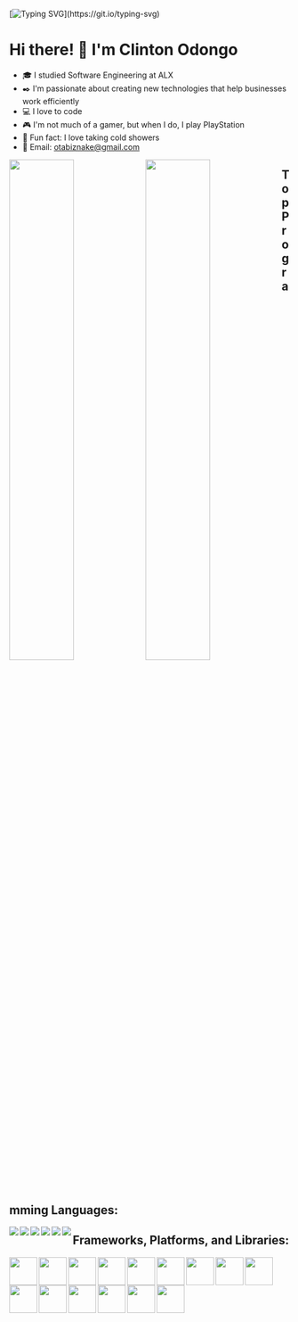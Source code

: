[![Typing SVG](https://readme-typing-svg.herokuapp.com?font=Courier+new&color=%23808080&size=40&width=800&duration=6969&lines=Welcome+to+my+profile!)](https://git.io/typing-svg)

# Hi there! 👋 I'm Clinton Odongo

- 🎓 I studied Software Engineering at ALX
- ✒️ I'm passionate about creating new technologies that help businesses work efficiently
- 💻 I love to code
- 🎮 I'm not much of a gamer, but when I do, I play PlayStation
- 🚿 Fun fact: I love taking cold showers
- 📧 Email: [otabiznake@gmail.com](mailto:otabiznake@gmail.com)

<img align="left" width="48%" src="https://github-readme-stats.vercel.app/api?username=OtienoOdongo&show_icons=true&theme=radical"/>
<img align="left" width="48%" src="https://github-readme-stats.vercel.app/api/top-langs/?username=OtienoOdongo&layout=compact"/>

## Top Programming Languages:
<div>
  <img align="left" src="https://img.shields.io/badge/c-%2300599C.svg?style=for-the-badge&logo=c&logoColor=white"/>
  <img align="left" src="https://img.shields.io/badge/html5-%23E34F26.svg?style=for-the-badge&logo=html5&logoColor=white"/>
  <img align="left" src="https://img.shields.io/badge/javascript-%23323330.svg?style=for-the-badge&logo=javascript&logoColor=%23F7DF1E"/>
  <img align="left" src="https://img.shields.io/badge/python-3670A0?style=for-the-badge&logo=python&logoColor=ffdd54"/>
  <img align="left" src="https://img.shields.io/badge/shell_script-%23121011.svg?style=for-the-badge&logo=gnu-bash&logoColor=white"/>
  <img align="left" src="https://img.shields.io/badge/typescript-%23007ACC.svg?style=for-the-badge&logo=typescript&logoColor=white"/>
</div>

## Frameworks, Platforms, and Libraries:
<div>
  <img align="left" width=50px src="https://img.shields.io/badge/flask-%23000.svg?style=for-the-badge&logo=flask&logoColor=white"/>
  <img align="left" width=50px src="https://img.shields.io/badge/express.js-%23404d59.svg?style=for-the-badge&logo=express&logoColor=%2361DAFB"/>
  <img align="left" width=50px src="https://img.shields.io/badge/bootstrap-%238511FA.svg?style=for-the-badge&logo=bootstrap&logoColor=white"/>
  <img align="left" width=50px src="https://img.shields.io/badge/jinja-white.svg?style=for-the-badge&logo=jinja&logoColor=black"/>
  <img align="left" width=50px src="https://img.shields.io/badge/jquery-%230769AD.svg?style=for-the-badge&logo=jquery&logoColor=white"/> 
  <img align="left" width=50px src="https://img.shields.io/badge/react-%2320232a.svg?style=for-the-badge&logo=react&logoColor=%2361DAFB"/>
  <img align="left" width=50px src="https://img.shields.io/badge/React_Router-CA4245?style=for-the-badge&logo=react-router&logoColor=white"/>
  <img align="left" width=50px src="https://img.shields.io/badge/React%20Hook%20Form-%23EC5990.svg?style=for-the-badge&logo=reacthookform&logoColor=white"/>
  <img align="left" width=50px src="https://img.shields.io/badge/redux-%23593d88.svg?style=for-the-badge&logo=redux&logoColor=white"/>
  <img align="left" width=50px src="https://img.shields.io/badge/tailwindcss-%2338B2AC.svg?style=for-the-badge&logo=tailwind-css&logoColor=white"/>
  <img align="left" width=50px src="https://img.shields.io/badge/JWT-black?style=for-the-badge&logo=JSON%20web%20tokens"/>
  <img align="left" width=50px src="https://img.shields.io/badge/nestjs-%23E0234E.svg?style=for-the-badge&logo=nestjs&logoColor=white"/>
  <img align="left" width=50px src="https://img.shields.io/badge/Next-black?style=for-the-badge&logo=next.js&logoColor=white"/>
  <img align="left" width=50px src="https://img.shields.io/badge/node.js-6DA55F?style=for-the-badge&logo=node.js&logoColor=white"/>
  <img align="left" width=50px src="https://img.shields.io/badge/NODEMON-%23323330.svg?style=for-the-badge&logo=nodemon&logoColor=%BBDEAD"/>
</div>





